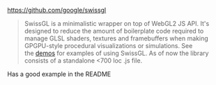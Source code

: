 https://github.com/google/swissgl

> SwissGL is a minimalistic wrapper on top of WebGL2 JS API. It's designed to reduce the amount of boilerplate code required to manage GLSL shaders, textures and framebuffers when making GPGPU-style procedural visualizations or simulations. See the [demos](https://github.com/google/swissgl/blob/main/demo) for examples of using SwissGL. As of now the library consists of a standalone <700 loc .js file.

Has a good example in the README